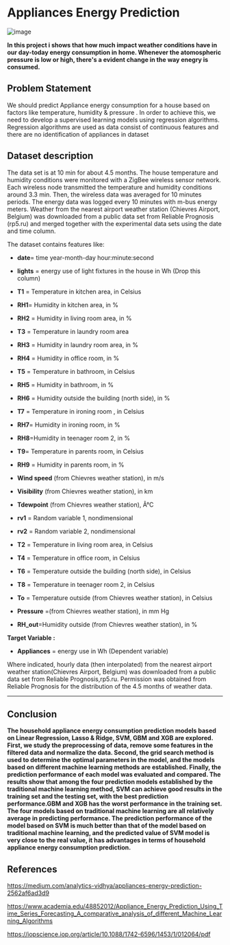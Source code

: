 # **Appliances Energy Prediction**

![image](https://user-images.githubusercontent.com/87980985/213869197-2877f179-b16e-4eaa-be59-966ad2aabdb5.png)

**In this project i shows that how much impact weather conditions have in our day-today energy consumption in home. Whenever the atomospheric pressure is low or high, there's a evident change in the way enegry is consumed.**

## **Problem Statement**
We should predict Appliance energy consumption for a house based on factors like temperature, humidity & pressure . In order to achieve this, we need to develop a supervised learning models using regression algorithms. Regression algorithms are used as data consist of continuous features and there are no identification of appliances in dataset


## **Dataset description**
The data set is at 10 min for about 4.5 months. The house temperature and humidity conditions were monitored with a ZigBee wireless sensor network. Each wireless node transmitted the temperature and humidity conditions around 3.3 min. Then, the wireless data was averaged for 10 minutes periods. The energy data was logged every 10 minutes with m-bus energy meters. Weather from the nearest airport weather station (Chievres Airport, Belgium) was downloaded from a public data set from Reliable Prognosis (rp5.ru) and merged together with the experimental data sets using the date and time column.

The dataset contains features like:



* **date**= time year-month-day hour:minute:second


* **lights** = energy use of light fixtures in the house in Wh (Drop this column)

* **T1** = Temperature in kitchen area, in Celsius

* **RH1**= Humidity in kitchen area, in %

* **RH2** = Humidity in living room area, in %

* **T3** = Temperature in laundry room area

* **RH3** = Humidity in laundry room area, in %


* **RH4** = Humidity in office room, in %

* **T5** = Temperature in bathroom, in Celsius

* **RH5** = Humidity in bathroom, in %



* **RH6** = Humidity outside the building (north side), in %

* **T7** = Temperature in ironing room , in Celsius

* **RH7**= Humidity in ironing room, in %


* **RH8**=Humidity in teenager room 2, in %

* **T9**= Temperature in parents room, in Celsius

* **RH9** = Humidity in parents room, in %

* **Wind speed** (from Chievres weather station), in m/s

* **Visibility** (from Chievres weather station), in km

* **Tdewpoint** (from Chievres weather station), Â°C

* **rv1** = Random variable 1, nondimensional

* **rv2** = Random variable 2, nondimensional

* **T2** = Temperature in living room area, in Celsius

* **T4** = Temperature in office room, in Celsius

* **T6** = Temperature outside the building (north side), in Celsius

* **T8** = Temperature in teenager room 2, in Celsius

* **To** = Temperature outside (from Chievres weather station), in Celsius

* **Pressure** =(from Chievres weather station), in mm Hg

* **RH_out**=Humidity outside (from Chievres weather station), in %

**Target Variable :**

* **Appliances** = energy use in Wh (Dependent variable)

Where indicated, hourly data (then interpolated) from the nearest airport weather station(Chievres Airport, Belgium) was downloaded from a public data set from Reliable Prognosis,rp5.ru. Permission was obtained from Reliable Prognosis for the distribution of the 4.5 months of weather data.

---

## **Conclusion**

**The household appliance energy consumption prediction models based on Linear Regression, Lasso & Ridge, SVM, GBM and XGB are explored. First, we study the preprocessing of data, remove some features in the filtered data and normalize the data. Second, the grid search method is used to determine the optimal parameters in the model, and the models based on different machine learning methods are established. Finally, the prediction performance of each model was evaluated and compared. The results show that among the four prediction models established by the traditional machine learning method, SVM can achieve good results in the training set and the testing set, with the best prediction performance.GBM and XGB has the worst performance in the training set. The four models based on traditional machine learning are all relatively average in predicting performance. The prediction performance of the model based on SVM is much better than that of the model based on traditional machine learning, and the predicted value of SVM model is very close to the real value, it has advantages in terms of household appliance energy consumption prediction.**


## **References**

https://medium.com/analytics-vidhya/appliances-energy-prediction-2562af6ad3d9

https://www.academia.edu/48852012/Appliance_Energy_Prediction_Using_Time_Series_Forecasting_A_comparative_analysis_of_different_Machine_Learning_Algorithms

https://iopscience.iop.org/article/10.1088/1742-6596/1453/1/012064/pdf
